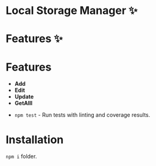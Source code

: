 # Local Storage Manager ✨

# Features ✨

# Features

- **Add**
- **Edit**
- **Update**
- **GetAllI**

* `npm test` - Run tests with linting and coverage results.

# Installation

`npm i` folder.

